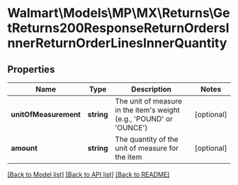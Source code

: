 # Walmart\Models\MP\MX\Returns\GetReturns200ResponseReturnOrdersInnerReturnOrderLinesInnerQuantity

## Properties

Name | Type | Description | Notes
------------ | ------------- | ------------- | -------------
**unitOfMeasurement** | **string** | The unit of measure in the item's weight (e.g., 'POUND' or 'OUNCE') | [optional]
**amount** | **string** | The quantity of the unit of measure for the item | [optional]


[[Back to Model list]](./) [[Back to API list]](../../../../../README.md#supported-apis) [[Back to README]](../../../../../README.md)
